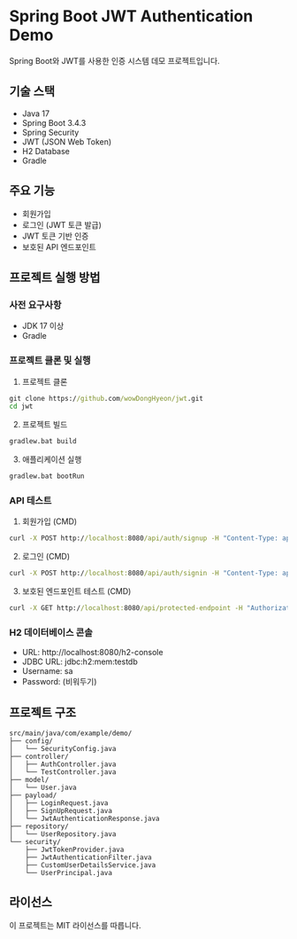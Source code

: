 # Spring Boot JWT Authentication Demo

Spring Boot와 JWT를 사용한 인증 시스템 데모 프로젝트입니다.

## 기술 스택

- Java 17
- Spring Boot 3.4.3
- Spring Security
- JWT (JSON Web Token)
- H2 Database
- Gradle

## 주요 기능

- 회원가입
- 로그인 (JWT 토큰 발급)
- JWT 토큰 기반 인증
- 보호된 API 엔드포인트

## 프로젝트 실행 방법

### 사전 요구사항

- JDK 17 이상
- Gradle

### 프로젝트 클론 및 실행

1. 프로젝트 클론
```cmd
git clone https://github.com/wowDongHyeon/jwt.git
cd jwt
```

2. 프로젝트 빌드
```cmd
gradlew.bat build
```

3. 애플리케이션 실행
```cmd
gradlew.bat bootRun
```

### API 테스트

1. 회원가입 (CMD)
```cmd
curl -X POST http://localhost:8080/api/auth/signup -H "Content-Type: application/json" -d "{\"username\":\"testuser\",\"email\":\"test@example.com\",\"password\":\"password123\"}"
```

2. 로그인 (CMD)
```cmd
curl -X POST http://localhost:8080/api/auth/signin -H "Content-Type: application/json" -d "{\"username\":\"testuser\",\"password\":\"password123\"}"
```

3. 보호된 엔드포인트 테스트 (CMD)
```cmd
curl -X GET http://localhost:8080/api/protected-endpoint -H "Authorization: Bearer {로그인_응답으로_받은_토큰}"
```


### H2 데이터베이스 콘솔

- URL: http://localhost:8080/h2-console
- JDBC URL: jdbc:h2:mem:testdb
- Username: sa
- Password: (비워두기)

## 프로젝트 구조

```
src/main/java/com/example/demo/
├── config/
│   └── SecurityConfig.java
├── controller/
│   ├── AuthController.java
│   └── TestController.java
├── model/
│   └── User.java
├── payload/
│   ├── LoginRequest.java
│   ├── SignUpRequest.java
│   └── JwtAuthenticationResponse.java
├── repository/
│   └── UserRepository.java
└── security/
    ├── JwtTokenProvider.java
    ├── JwtAuthenticationFilter.java
    ├── CustomUserDetailsService.java
    └── UserPrincipal.java
```

## 라이선스

이 프로젝트는 MIT 라이선스를 따릅니다.

